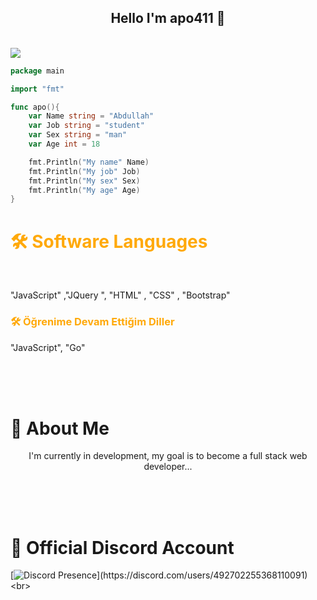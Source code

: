 <h2 align="center">Hello I'm apo411 👋</h2>
<br>
<img align="center" src="https://komarev.com/ghpvc/?username=qPwcikk&color=blue"/>






```go
package main

import "fmt"

func apo(){
    var Name string = "Abdullah"
    var Job string = "student"
    var Sex string = "man"
    var Age int = 18

    fmt.Println("My name" Name)
    fmt.Println("My job" Job)
    fmt.Println("My sex" Sex)
    fmt.Println("My age" Age)
}

```
<h1 style="color: #ffa90a">🛠  Software Languages</h1>
<br>
<p>"JavaScript" ,"JQuery ", "HTML" , "CSS" , "Bootstrap"</p>
<h3 style="color: #ffa90a">🛠  Öğrenime Devam Ettiğim Diller</h1>
<p>"JavaScript", "Go"</p>

</br>
</br>
</br>



<h1> 🌟 About Me</h1>

<p align="center">I'm currently in development, my goal is to become a full stack web developer...
</p>
</br>
</br>
</br>



<h1>📛 Official Discord Account</h1>

[![Discord Presence](https://lanyard-profile-readme.vercel.app/api/492702255368110091?theme=light&bg=809ecf&animated=false&hideDiscrim=true&borderRadius=30px&idleMessage=Probably%20doing%20something%20else...)](https://discord.com/users/492702255368110091)
 <br>

